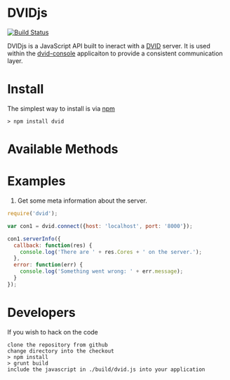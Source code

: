 DVIDjs
======
[![Build Status](https://drone.io/github.com/janelia-flyem/dvidjs/status.png)](https://drone.io/github.com/janelia-flyem/dvidjs/latest)

DVIDjs is a JavaScript API built to ineract with a [DVID](https://github.com/janelia-flyem/dvid) server. It is used within the
[dvid-console](https://github.com/janelia-flyem/dvid-console) applicaiton to provide a consistent communication layer.


Install
=======
The simplest way to install is via [npm](https://www.npmjs.com)

    > npm install dvid

Available Methods
=================


Examples
========
1. Get some meta information about the server.
```javascript
require('dvid');

var con1 = dvid.connect({host: 'localhost', port: '8000'});

con1.serverInfo({
  callback: function(res) {
    console.log('There are ' + res.Cores + ' on the server.');
  },
  error: function(err) {
    console.log('Something went wrong: ' + err.message);
  }
});
```
Developers
==========

If you wish to hack on the code
    
    clone the repository from github
    change directory into the checkout
    > npm install
    > grunt build
    include the javascript in ./build/dvid.js into your application
